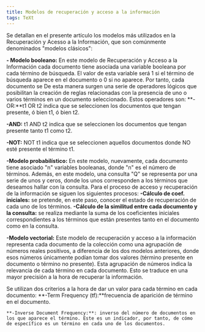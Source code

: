 ```yaml
---
title: Modelos de recuperación y acceso a la información
tags: TeXt
---
```


Se detallan en el presente artículo los modelos más utilizados en la Recuperación y Acesso a la Información, que son comúnmente denominados "modelos clásicos":

**- Modelo booleano:** En este modelo de Recuperación y Acceso a la Información cada documento tiene asociada una variable booleana por cada término de búsqueda. El valor de esta variable será 1 si el término de búsqueda aparece en el documento o 0 si no aparece. Por tanto, cada documento se De esta manera surgen una serie de operadores lógicos que posibilitan la creación de reglas relacionadas con la presencia de uno o varios términos en un documento seleccionado. Estos operadores son:
**-OR:**t1 OR t2 indica que se seleccionen los documentos que tengan presente, ó bien t1, ó bien t2.

**-AND:** t1 AND t2 indica que se seleccionen los documentos que tengan presente tanto t1 como t2.

**-NOT:** NOT t1 indica que se seleccionen aquellos documentos donde NO esté presente el término t1.

**-Modelo probabilístico:** En este modelo, nuevamente, cada documento tiene asociado "n" variables booleanas, donde "n" es el número de términos. Además, en este modelo, una consulta "Q" se representa por una serie de unos y ceros, donde los unos corresponden a los términos que deseamos hallar con la consulta. Para el proceso de acceso y recuperación de la información se siguen los siguientes procesos:
**-Cálculo de coef. iniciales:** se pretende, en este paso, conocer el estado de recuperación de cada uno de los términos.
**-Cálculo de la similitud entre cada documento y la consulta:** se realiza mediante la suma de los coeficientes iniciales correspondientes a los términos que están presentes tanto en el documento como en la consulta.

**-Modelo vectorial:** Este modelo de recuperación y acceso a la información representa cada documento de la colección como una agrupación de números reales positivos, a diferencia de los dos modelos anteriores, donde esos números únicamente podían tomar dos valores (término presente en documento o término no presente). Esta agrupación de números indica la relevancia de cada término en cada documento. Esto se traduce en una mayor precisión a la hora de recuperar la información.

Se utilizan dos criterios a la hora de dar un valor para cada término en cada documento:
    **-Term Frequency (tf):**frecuencia de aparición de término en el documento.
    
    **-Inverse Document Frequency:**: inverso del número de documentos en los que aparece el término. Este es un indicador, por tanto, de cómo de específico es un término en cada uno de los documentos.

<!--more-->

